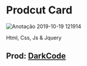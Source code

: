 <h1>Prodcut Card</h1>

![Anotação 2019-10-19 121914](https://user-images.githubusercontent.com/49095200/67147459-5ef44500-f26b-11e9-98ca-202470c1edc3.jpg)

<p>Html, Css, Js & Jquery</p>

<h2>Prod: <a href="https://www.youtube.com/channel/UCD3KVjbb7aq2OiOffuungzw">DarkCode</a></h2>
